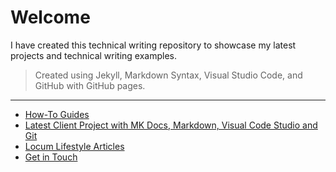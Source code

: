 # Welcome

I have created this technical writing repository to showcase my latest projects and technical writing examples.

> Created using Jekyll, Markdown Syntax, Visual Studio Code, and GitHub with GitHub pages.

________________________________________________

- [How-To Guides](how-to-guides.md)  
- [Latest Client Project with MK Docs, Markdown, Visual Code Studio and Git](https://docs.comotion.us/Comotion%20Dash/Overview.html)
- [Locum Lifestyle Articles](https://issuu.com/locumlifestylemag)
- [Get in Touch](https://lemanjamears.com/contact-connect-with-me)


